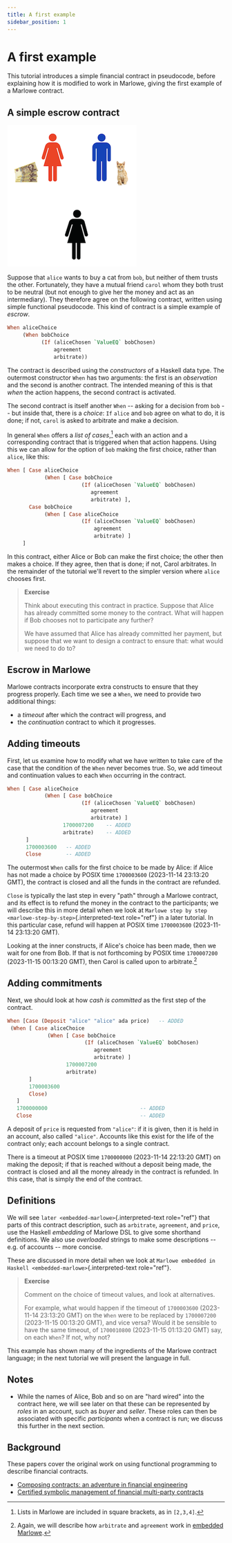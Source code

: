 ```yaml
---
title: A first example
sidebar_position: 1
---
```


# A first example

This tutorial introduces a simple financial contract in pseudocode,
before explaining how it is modified to work in Marlowe, giving the
first example of a Marlowe contract.

## A simple escrow contract

![Escrow](images/escrow.png)

Suppose that `alice` wants to buy a cat from `bob`, but neither of them
trusts the other. Fortunately, they have a mutual friend `carol` whom
they both trust to be neutral (but not enough to give her the money and
act as an intermediary). They therefore agree on the following contract,
written using simple functional pseudocode. This kind of contract is a
simple example of *escrow*.

``` haskell
When aliceChoice
     (When bobChoice
           (If (aliceChosen `ValueEQ` bobChosen)
               agreement
               arbitrate))
```

The contract is described using the *constructors* of a Haskell data
type. The outermost constructor `When` has two arguments: the first is
an *observation* and the second is another contract. The intended
meaning of this is that *when* the action happens, the second contract
is activated.

The second contract is itself another `When` -- asking for a decision
from `bob` -- but inside that, there is a *choice*: `If` `alice` and
`bob` agree on what to do, it is done; if not, `carol` is asked to
arbitrate and make a decision.

In general `When` offers a *list of cases*,[^1] each with an action and
a corresponding contract that is triggered when that action happens.
Using this we can allow for the option of `bob` making the first choice,
rather than `alice`, like this:

``` haskell
When [ Case aliceChoice
            (When [ Case bobChoice
                        (If (aliceChosen `ValueEQ` bobChosen)
                           agreement
                           arbitrate) ],
       Case bobChoice
            (When [ Case aliceChoice
                        (If (aliceChosen `ValueEQ` bobChosen)
                            agreement
                            arbitrate) ]
     ]
```

In this contract, either Alice or Bob can make the first choice; the
other then makes a choice. If they agree, then that is done; if not,
Carol arbitrates. In the remainder of the tutorial we\'ll revert to the
simpler version where `alice` chooses first.

> **Exercise**
>
> Think about executing this contract in practice. Suppose that Alice
> has already committed some money to the contract. What will happen if
> Bob chooses not to participate any further?
>
> We have assumed that Alice has already committed her payment, but
> suppose that we want to design a contract to ensure that: what would
> we need to do to?

## Escrow in Marlowe

Marlowe contracts incorporate extra constructs to ensure that they
progress properly. Each time we see a `When`, we need to provide two
additional things:

-   a *timeout* after which the contract will progress, and
-   the *continuation* contract to which it progresses.

## Adding timeouts

First, let us examine how to modify what we have written to take care of
the case that the condition of the `When` never becomes true. So, we add
timeout and continuation values to each `When` occurring in the
contract.

``` haskell
When [ Case aliceChoice
            (When [ Case bobChoice
                        (If (aliceChosen `ValueEQ` bobChosen)
                           agreement
                           arbitrate) ]
                  1700007200    -- ADDED
                  arbitrate)    -- ADDED
      ]
      1700003600   -- ADDED
      Close        -- ADDED
```

The outermost `When` calls for the first choice to be made by Alice: if
Alice has not made a choice by POSIX time `1700003600` (2023-11-14
23:13:20 GMT), the contract is closed and all the funds in the contract
are refunded.

`Close` is typically the last step in every "path" through a Marlowe
contract, and its effect is to refund the money in the contract to the
participants; we will describe this in more detail when we look at
`Marlowe step by step <marlowe-step-by-step>`{.interpreted-text
role="ref"} in a later tutorial. In this particular case, refund will
happen at POSIX time `1700003600` (2023-11-14 23:13:20 GMT).

Looking at the inner constructs, if Alice\'s choice has been made, then
we wait for one from Bob. If that is not forthcoming by POSIX time
`1700007200` (2023-11-15 00:13:20 GMT), then Carol is called upon to
arbitrate.[^2]

## Adding commitments

Next, we should look at how *cash is committed* as the first step of the
contract.

``` haskell
When [Case (Deposit "alice" "alice" ada price)   -- ADDED
 (When [ Case aliceChoice
             (When [ Case bobChoice
                         (If (aliceChosen `ValueEQ` bobChosen)
                            agreement
                            arbitrate) ]
                   1700007200
                   arbitrate)
       ]
       1700003600
       Close)
   ]
   1700000000                              -- ADDED
   Close                                   -- ADDED
```

A deposit of `price` is requested from `"alice"`: if it is given, then
it is held in an account, also called `"alice"`. Accounts like this
exist for the life of the contract only; each account belongs to a
single contract.

There is a timeout at POSIX time `1700000000` (2023-11-14 22:13:20 GMT)
on making the deposit; if that is reached without a deposit being made,
the contract is closed and all the money already in the contract is
refunded. In this case, that is simply the end of the contract.

## Definitions

We will see `later <embedded-marlowe>`{.interpreted-text role="ref"}
that parts of this contract description, such as `arbitrate`,
`agreement`, and `price`, use the Haskell *embedding* of Marlowe DSL to
give some shorthand definitions. We also use *overloaded* strings to
make some descriptions -- e.g. of accounts -- more concise.

These are discussed in more detail when we look at `Marlowe embedded in
Haskell <embedded-marlowe>`{.interpreted-text role="ref"}.

> **Exercise**
>
> Comment on the choice of timeout values, and look at alternatives.
>
> For example, what would happen if the timeout of `1700003600`
> (2023-11-14 23:13:20 GMT) on the `When` were to be replaced by
> `1700007200` (2023-11-15 00:13:20 GMT), and vice versa? Would it be
> sensible to have the same timeout, of `1700010800` (2023-11-15
> 01:13:20 GMT) say, on each `When`? If not, why not?

This example has shown many of the ingredients of the Marlowe contract
language; in the next tutorial we will present the language in full.

## Notes

-   While the names of Alice, Bob and so on are "hard wired" into the
    contract here, we will see later on that these can be represented by
    *roles* in an account, such as *buyer* and *seller*. These roles can
    then be associated with specific *participants* when a contract is
    run; we discuss this further in the next section.

## Background

These papers cover the original work on using functional programming to
describe financial contracts.

-   [Composing contracts: an adventure in financial
    engineering](https://www.microsoft.com/en-us/research/publication/composing-contracts-an-adventure-in-financial-engineering/)
-   [Certified symbolic management of financial multi-party
    contracts](https://dl.acm.org/citation.cfm?id=2784747)

[^1]: Lists in Marlowe are included in square brackets, as in `[2,3,4]`.

[^2]: Again, we will describe how `arbitrate` and `agreement` work in
    [embedded Marlowe](embedded-marlowe.md).
